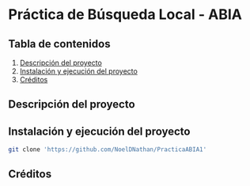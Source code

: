 # Práctica de Búsqueda Local - ABIA


## Tabla de contenidos
1. [Descripción del proyecto](https://github.com/NoelDNathan/PracticaABIA1/edit/main/README.md#descripción-del-proyecto)
2. [Instalación y ejecución del proyecto](https://github.com/NoelDNathan/PracticaABIA1/edit/main/README.md#instalación-y-ejecución-del-proyecto)
3. [Créditos](https://github.com/NoelDNathan/PracticaABIA1/edit/main/README.md#Créditos)

## Descripción del proyecto 


## Instalación y ejecución del proyecto
```bash
git clone 'https://github.com/NoelDNathan/PracticaABIA1' 
```

## Créditos

